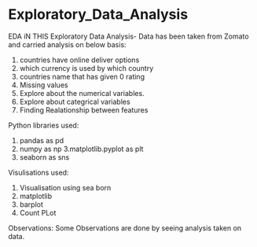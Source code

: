 # Exploratory_Data_Analysis
EDA 
iN THIS Exploratory Data Analysis- Data has been taken from Zomato and carried analysis on below basis:
1.  countries have online deliver options
2. which currency is used by which country
3. countries name that has given 0 rating
4. Missing values
5. Explore about the numerical variables.
6. Explore about categrical variables
7. Finding Realationship between features


Python libraries used:
1.  pandas as pd
2.  numpy as np
3.matplotlib.pyplot as plt
4. seaborn as sns

Visulisations used:
1. Visualisation using sea born
2. matplotlib
3. barplot
4. Count PLot

Observations:
Some Observations are done by seeing analysis taken on data.
